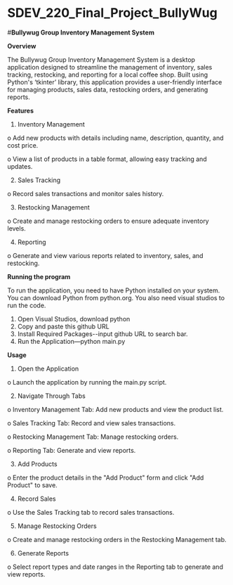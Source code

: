 # SDEV_220_Final_Project_BullyWug

#**Bullywug Group Inventory Management System**

**Overview**

The Bullywug Group Inventory Management System is a desktop application designed to streamline the management of inventory, sales tracking, restocking, and reporting for a local coffee shop. Built using Python's ‘tkinter’ library, this application provides a user-friendly interface for managing products, sales data, restocking orders, and generating reports.


**Features**
1.	Inventory Management
   
o	Add new products with details including name, description, quantity, and cost price.

o	View a list of products in a table format, allowing easy tracking and updates.

2.	Sales Tracking

o	Record sales transactions and monitor sales history.

3.	Restocking Management

o	Create and manage restocking orders to ensure adequate inventory levels.

4.	Reporting

o	Generate and view various reports related to inventory, sales, and restocking.


**Running the program**

To run the application, you need to have Python installed on your system. You can download Python from python.org. You also need visual studios to run the code.
1.	Open Visual Studios, download python
2.	Copy and paste this github URL
3.	Install Required Packages--input github URL to search bar.
4.	Run the Application—python main.py

   
**Usage**
1.	Open the Application
   
o	Launch the application by running the main.py script.

2.	Navigate Through Tabs

o	Inventory Management Tab: Add new products and view the product list.

o	Sales Tracking Tab: Record and view sales transactions.

o	Restocking Management Tab: Manage restocking orders.

o	Reporting Tab: Generate and view reports.

3.	Add Products
   
o	Enter the product details in the "Add Product" form and click "Add Product" to save.

4.	Record Sales

o	Use the Sales Tracking tab to record sales transactions.

5.	Manage Restocking Orders

o	Create and manage restocking orders in the Restocking Management tab.

6.	Generate Reports

o	Select report types and date ranges in the Reporting tab to generate and view reports.


